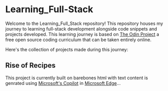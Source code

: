 # Learning_Full-Stack
Welcome to the Learning_Full_Stack repository! This repository houses my journey to learning full-stack development alongside code snippets and projects developed. 
This learning journey is based on [The Odin Project](https://www.theodinproject.com/) a free open source coding curriculum that can be taken entirely online.

Here's the collection of projects made during this journey:

## Rise of Recipes
This project is currently built on barebones html with text content is genrated using [Microsoft's Copilot](https://www.microsoft.com/en-us/edge/copilot?ep=269&es=62&form=MT00KW&OCID=MT00KW&culture=en-us&country=us) in [Microsoft Edge](https://www.microsoft.com/en-us/edge?ep=199&form=MA13L8&es=40)...